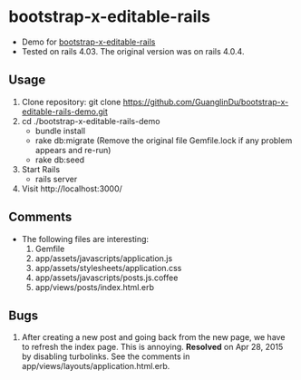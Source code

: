 bootstrap-x-editable-rails
========

* Demo for [bootstrap-x-editable-rails](https://github.com/klenis/bootstrap-x-editable-rails)
* Tested on rails 4.03. The original version was on rails 4.0.4.

Usage
-------
1. Clone repository: git clone https://github.com/GuanglinDu/bootstrap-x-editable-rails-demo.git
2. cd ./bootstrap-x-editable-rails-demo
	* bundle install
	* rake db:migrate (Remove the original file Gemfile.lock if any problem appears and re-run)
	* rake db:seed
3. Start Rails
	* rails server
4. Visit http://localhost:3000/

Comments
-------
* The following files are interesting:
	1. Gemfile
	2. app/assets/javascripts/application.js
	3. app/assets/stylesheets/application.css
	4. app/assets/javascripts/posts.js.coffee
	5. app/views/posts/index.html.erb
 
Bugs
-------
1. After creating a new post and going back from the new page, we have to refresh the index page. This is annoying.
__Resolved__ on Apr 28, 2015 by disabling turbolinks. See the comments in app/views/layouts/application.html.erb.
